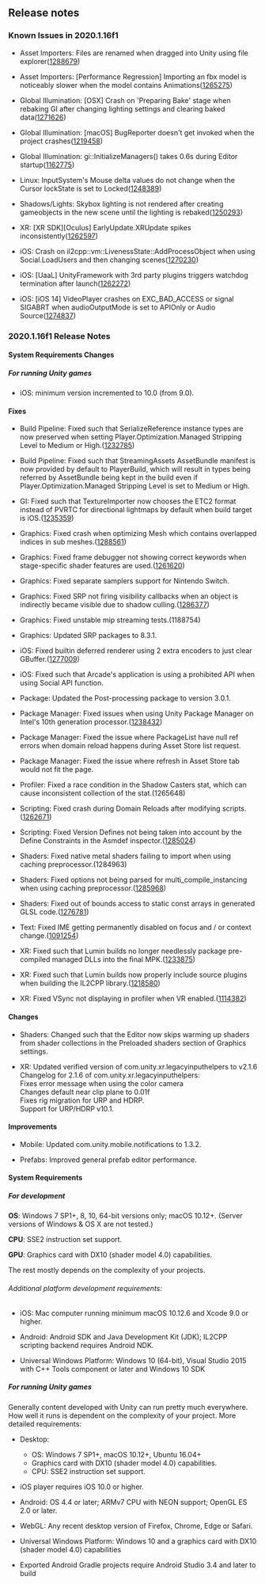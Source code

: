 ## Release notes

### Known Issues in 2020.1.16f1

-   Asset Importers: Files are renamed when dragged into Unity using file explorer([1288679](https://issuetracker.unity3d.com/issues/files-are-renamed-when-dragged-into-unity-using-file-explorer))

-   Asset Importers: \[Performance Regression\] Importing an fbx model is noticeably slower when the model contains Animations([1265275](https://issuetracker.unity3d.com/issues/performance-regression-importing-an-fbx-model-is-noticeably-slower-when-the-model-contains-animations))

-   Global Illumination: \[OSX\] Crash on \'Preparing Bake\' stage when rebaking GI after changing lighting settings and clearing baked data([1271626](https://issuetracker.unity3d.com/issues/osx-crash-on-preparing-bake-stage-when-rebaking-gi-after-changing-lighting-settings-and-clearing-baked-data))

-   Global Illumination: \[macOS\] BugReporter doesn\'t get invoked when the project crashes([1219458](https://issuetracker.unity3d.com/issues/macos-bugreporter-doesnt-get-invoked-when-the-project-crashes))

-   Global Illumination: gi::InitializeManagers() takes 0.6s during Editor startup([1162775](https://issuetracker.unity3d.com/issues/gi-initializemanagers-takes-0-dot-4s-during-editor-startup))

-   Linux: InputSystem\'s Mouse delta values do not change when the Cursor lockState is set to Locked([1248389](https://issuetracker.unity3d.com/issues/linux-inputsystems-mouse-delta-values-do-not-change-when-the-cursor-lockstate-is-set-to-locked))

-   Shadows/Lights: Skybox lighting is not rendered after creating gameobjects in the new scene until the lighting is rebaked([1250293](https://issuetracker.unity3d.com/issues/skybox-lighting-is-not-shown-after-creating-new-gameobjects-in-the-new-scene))

-   XR: \[XR SDK\]\[Oculus\] EarlyUpdate.XRUpdate spikes inconsistently([1262597](https://issuetracker.unity3d.com/issues/xr-sdk-oculus-earlyupdate-dot-xrupdate-spikes-inconsistently))

-   iOS: Crash on il2cpp::vm::LivenessState::AddProcessObject when using Social.LoadUsers and then changing scenes([1270230](https://issuetracker.unity3d.com/issues/ios-il2cpp-crash-on-il2cpp-vm-livenessstate-addprocessobject-when-using-social-dot-loadusers-and-then-changing-scenes))

-   iOS: \[UaaL\] UnityFramework with 3rd party plugins triggers watchdog termination after launch([1262272](https://issuetracker.unity3d.com/issues/ios-unityframework-with-3rd-party-plugins-triggers-watchdog-termination-after-launch))

-   iOS: \[iOS 14\] VideoPlayer crashes on EXC_BAD_ACCESS or signal SIGABRT when audioOutputMode is set to APIOnly or Audio Source([1274837](https://issuetracker.unity3d.com/issues/ios-videoplayer-crashes-when-audiooutputmode-is-set-to-apionly-or-audiosource))

### 2020.1.16f1 Release Notes

#### System Requirements Changes

##### For running Unity games

-   iOS: minimum version incremented to 10.0 (from 9.0).

#### Fixes

-   Build Pipeline: Fixed such that SerializeReference instance types are now preserved when setting Player.Optimization.Managed Stripping Level to Medium or High.([1232785](https://issuetracker.unity3d.com/issues/unitylinker-strips-classes-used-with-the-serializereference-attribute))

-   Build Pipeline: Fixed such that StreamingAssets AssetBundle manifest is now provided by default to PlayerBuild, which will result in types being referred by AssetBundle being kept in the build even if Player.Optimization.Managed Stripping Level is set to Medium or High.

-   GI: Fixed such that TextureImporter now chooses the ETC2 format instead of PVRTC for directional lightmaps by default when build target is iOS.([1235359](https://issuetracker.unity3d.com/issues/ios-directional-lightmap-compression-causes-lightmap-artifacts))

-   Graphics: Fixed crash when optimizing Mesh which contains overlapped indices in sub meshes.([1288561](https://issuetracker.unity3d.com/issues/crash-when-optimizing-mesh-which-contains-overlapped-indices-in-sub-meshes))

-   Graphics: Fixed frame debugger not showing correct keywords when stage-specific shader features are used.([1261620](https://issuetracker.unity3d.com/issues/frame-debugger-does-not-show-all-keywords-used-by-the-shader-when-certain-shader-feature-directives-are-used))

-   Graphics: Fixed separate samplers support for Nintendo Switch.

-   Graphics: Fixed SRP not firing visibility callbacks when an object is indirectly became visible due to shadow culling.([1286377](https://issuetracker.unity3d.com/issues/assertion-failed-on-expression-errors-when-switching-shared-mesh-rapidly))

-   Graphics: Fixed unstable mip streaming tests.(1188754)

-   Graphics: Updated SRP packages to 8.3.1.

-   iOS: Fixed builtin deferred renderer using 2 extra encoders to just clear GBuffer.([1277009](https://issuetracker.unity3d.com/issues/metal-ios-shadowmask-lighting-causes-two-extra-load-slash-store-actions-when-deferred-renderer-is-used))

-   iOS: Fixed such that Arcade\'s application is using a prohibited API when using Social API function.

-   Package: Updated the Post-processing package to version 3.0.1.

-   Package Manager: Fixed issues when using Unity Package Manager on Intel\'s 10th generation processor.([1238432](https://issuetracker.unity3d.com/issues/cannot-connect-to-local-package-manager-server-error-is-thrown-when-using-custom-registry-packages-with-10th-generation-intel))

-   Package Manager: Fixed the issue where PackageList have null ref errors when domain reload happens during Asset Store list request.

-   Package Manager: Fixed the issue where refresh in Asset Store tab would not fit the page.

-   Profiler: Fixed a race condition in the Shadow Casters stat, which can cause inconsistent collection of the stat.(1265648)

-   Scripting: Fixed crash during Domain Reloads after modifying scripts.([1262671](https://issuetracker.unity3d.com/issues/crashes-on-mono-class-init-when-entering-play-mode-after-recompiling-scripts))

-   Scripting: Fixed Version Defines not being taken into account by the Define Constraints in the Asmdef inspector.([1285024](https://issuetracker.unity3d.com/issues/packages-unity-tests-framework-constraint-shows-error-when-added))

-   Shaders: Fixed native metal shaders failing to import when using caching preprocessor.(1284963)

-   Shaders: Fixed options not being parsed for multi_compile_instancing when using caching preprocessor.([1285968](https://issuetracker.unity3d.com/issues/urp-graphics-dot-drawmeshinstanced-does-not-render-an-instance))

-   Shaders: Fixed out of bounds access to static const arrays in generated GLSL code.([1276781](https://issuetracker.unity3d.com/issues/opengl-slash-gles-static-const-vector-returns-incorrect-data))

-   Text: Fixed IME getting permanently disabled on focus and / or context change.([1091254](https://issuetracker.unity3d.com/issues/korean-symbols-can-not-be-typed-into-gui-dot-textarea-korean-ime-is-disabled))

-   XR: Fixed such that Lumin builds no longer needlessly package pre-compiled managed DLLs into the final MPK.([1233875](https://issuetracker.unity3d.com/issues/lumin-il2cpp-converted-c-number-dlls-are-copied-to-the-build-file))

-   XR: Fixed such that Lumin builds now properly include source plugins when building the IL2CPP library.([1218580](https://issuetracker.unity3d.com/issues/lumin-building-for-lumin-ignores-raw-c-or-cpp-plugin-files))

-   XR: Fixed VSync not displaying in profiler when VR enabled.([1114382](https://issuetracker.unity3d.com/issues/vr-vsync-is-not-displayed-in-the-profiler-when-running-with-vr-enabled))

#### Changes

-   Shaders: Changed such that the Editor now skips warming up shaders from shader collections in the Preloaded shaders section of Graphics settings.

-   XR: Updated verified version of com.unity.xr.legacyinputhelpers to v2.1.6\
    Changelog for 2.1.6 of com.unity.xr.legacyinputhelpers:\
    Fixes error message when using the color camera\
    Changes default near clip plane to 0.01f\
    Fixes rig migration for URP and HDRP.\
    Support for URP/HDRP v10.1.

#### Improvements

-   Mobile: Updated com.unity.mobile.notifications to 1.3.2.

-   Prefabs: Improved general prefab editor performance.

#### System Requirements

##### For development

**OS**: Windows 7 SP1+, 8, 10, 64-bit versions only; macOS 10.12+. (Server versions of Windows & OS X are not tested.)

**CPU**: SSE2 instruction set support.

**GPU**: Graphics card with DX10 (shader model 4.0) capabilities.

The rest mostly depends on the complexity of your projects.

###### Additional platform development requirements:

-   iOS: Mac computer running minimum macOS 10.12.6 and Xcode 9.0 or higher.

-   Android: Android SDK and Java Development Kit (JDK); IL2CPP scripting backend requires Android NDK.

-   Universal Windows Platform: Windows 10 (64-bit), Visual Studio 2015 with C++ Tools component or later and Windows 10 SDK

##### For running Unity games

Generally content developed with Unity can run pretty much everywhere. How well it runs is dependent on the complexity of your project. More detailed requirements:

-   Desktop:

    -   OS: Windows 7 SP1+, macOS 10.12+, Ubuntu 16.04+
    -   Graphics card with DX10 (shader model 4.0) capabilities.
    -   CPU: SSE2 instruction set support.

-   iOS player requires iOS 10.0 or higher.

-   Android: OS 4.4 or later; ARMv7 CPU with NEON support; OpenGL ES 2.0 or later.

-   WebGL: Any recent desktop version of Firefox, Chrome, Edge or Safari.

-   Universal Windows Platform: Windows 10 and a graphics card with DX10 (shader model 4.0) capabilities

-   Exported Android Gradle projects require Android Studio 3.4 and later to build
